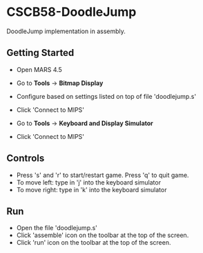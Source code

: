 # CSCB58-DoodleJump
DoodleJump implementation in assembly. 

## Getting Started
-  Open MARS 4.5
-  Go to <b>Tools</b> -> <b>Bitmap Display</b>
-  Configure based on settings listed on top of file 'doodlejump.s'
-  Click 'Connect to MIPS'

-  Go to <b>Tools</b> -> <b>Keyboard and Display Simulator</b>
-  Click 'Connect to MIPS'

## Controls
- Press 's' and 'r' to start/restart game. Press 'q' to quit game.
- To move left: type in 'j' into the keyboard simulator
- To move right: type in 'k' into the keyboard simulator

## Run
- Open the file 'doodlejump.s'
- Click 'assemble' icon on the toolbar at the top of the screen.
- Click 'run' icon on the toolbar at the top of the screen.
